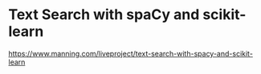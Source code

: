 # Text Search with spaCy and scikit-learn
https://www.manning.com/liveproject/text-search-with-spacy-and-scikit-learn
